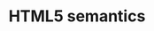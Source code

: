 ---
title: "HTML5 semantics"
description: "This includes support for `<article>`, `<aside>`, `<details>`, `<figcaption>`, `<figure>`, `<footer>`, `<header>`, `<main>`, `<mark>`, `<nav>`, `<section>`, `<summary>`, `<time>` elements."
category: html
keywords: <article>, <aside>, <details>, <figcaption>, <figure>, <footer>, <header>, <main>, <mark>, <nav>, <section>, <summary>, <time>
last_test_date: "2019-07-29"
test_url: "/tests/html-semantics.html"
test_results_url: "https://app.emailonacid.com/app/acidtest/fel5GW8SquYS9SWxQHu5Z9s0IeTpLZcnf5ghDEqQFf5Je/list"
stats: {
    apple-mail: {
        macos: {
            "10.3":"y"
        },
        ios: {
            "10.3":"y",
            "12.4":"y"
        }
    },
    gmail: {
        desktop-webmail: {
            "2019-07":"a #2"
        },
        ios: {
            "2019-07":"a #2"
        },
        android: {
            "2019-07":"a #2"
        }
    },
    orange: {
        desktop-webmail: {
            "2019-07":"y"
        },
        ios: {
            "2019-07":"y"
        },
        android: {
            "2019-07":"a #3"
        }
    },
    outlook: {
        windows: {
            "2003":"n",
            "2007":"n",
            "2010":"n",
            "2013":"n",
            "2016":"n",
            "2019":"n"
        },
        macos: {
            "2011":"y",
            "2016":"y"
        },
        outlook-com: {
            "2019-07":"a #1 #4"
        },
        ios: {
            "2019-07":"a #1 #4"
        },
        android: {
            "2019-07":"a #1 #4"
        }
    },
    samsung-email: {
        android: {
            "6.0":"y"
        }
    },
    sfr: {
        desktop-webmail: {
            "2019-07":"y"
        },
        ios: {
            "2019-07":"y"
        },
        android: {
            "2019-07":"y"
        }
    },
    thunderbird: {
        macos: {
            "60.3":"y"
        }
    },
    yahoo: {
        desktop-webmail: {
            "2019-07":"n #4"
        },
        ios: {
            "2019-07":"n #4"
        },
        android: {
            "2019-07":"n #4"
        }
    }
}
notes_by_num: {
    "1": "Partial. Only <time> is supported.",
    "2": "Partial. <details>, <main>, <nav> and <summary> are not supported. Opening and closing tags are replaced by <u></u>.",
    "3": "Partial. <article> is not supported.",
    "4": "Unsupported opening and closing tags are stripped."
}
---